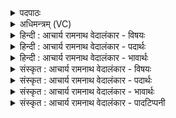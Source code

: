 <details><summary>पदपाठः</summary>

उ꣣स्रा꣢। उ꣣। स्रा꣢। वे꣣द। व꣡सू꣢꣯नाम्। म꣡र्त꣢꣯स्य। दे꣣वी꣢। अ꣡व꣢꣯सः। त꣡र꣢꣯त्। सः। म꣣न्दी꣢। धा꣣वति। १०५८।
</details>

<details><summary>अधिमन्त्रम् (VC)</summary>

- पवमानः सोमः
- अवत्सारः काश्यपः
- गायत्री
- षड्जः
</details>

<details><summary>हिन्दी : आचार्य रामनाथ वेदालंकार - विषयः</summary>

अगले मन्त्र में यह कहा गया है कि ब्रह्मानन्द-रस की धारा क्या करती है।
</details>

<details><summary>हिन्दी : आचार्य रामनाथ वेदालंकार - पदार्थः</summary>

पदार्थान्वयभाषाः -  (देवी) सत्य,न्याय,दया आदि दिव्य गुणों से युक्त, (उस्रा) ब्रह्मानन्द-रूप सोमरस की परमेश्वररूप स्रोत से निकलती हुई धारा (मर्तस्य) मरणधर्मा मानव के (वसूनाम्) ऐश्वर्यों को (अवसः च) और रक्षा को (वेद) देना जानती है। उस धारा से (सः मन्दी) वह स्तोता (धावति) अपने अन्तरात्मा को धो लेता है और (तरत्) जन्म-मरण के बन्धन से तथा दुःखसमूह से तर जाता है ॥२॥
</details>

<details><summary>हिन्दी : आचार्य रामनाथ वेदालंकार - भावार्थः</summary>

भावार्थभाषाः -  ब्रह्मानन्द-रस की धारा से लोग आध्यात्मिक ऐश्वर्य तथा संकटों से रक्षा पाकर सांसारिक दुःख-सागर को तर जाते हैं ॥२॥
</details>

<details><summary>संस्कृत : आचार्य रामनाथ वेदालंकार - विषयः</summary>

अथ ब्रह्मानन्दरसधारा किं करोतीत्याह।
</details>

<details><summary>संस्कृत : आचार्य रामनाथ वेदालंकार - पदार्थः</summary>

पदार्थान्वयभाषाः -  (देवी) सत्यन्यायदयादिदिव्यगुणयुक्ता (उस्रा) ब्रह्मानन्दरूपस्य सोमरसस्य उत्स्राविणी धारा (मर्तस्य) मरणधर्मणो मानवस्य (वसूनाम्) ऐश्वर्याणाम् (अवसः) रक्षणस्य च।[वसूनि अवांसि च इति प्राप्ते द्वितीयार्थे षष्ठी।] (वेद) दातुं जानाति। तया धारया (सः मन्दी) असौ स्तोता (धावति) स्वान्तरात्मानं शोधयति, (तरत्)तरति च जन्ममरणबन्धनं दुःखसमूहं च ॥२॥
</details>

<details><summary>संस्कृत : आचार्य रामनाथ वेदालंकार - भावार्थः</summary>

भावार्थभाषाः -  ब्रह्मानन्दरसधारया जना आध्यात्मिकमैश्वर्यं संकटेभ्यो रक्षां च प्राप्य सांसारिकं दुःखार्णवं तरन्ति ॥२॥
</details>

<details><summary>संस्कृत : आचार्य रामनाथ वेदालंकार - पादटिप्पनी</summary>

टिप्पणी:   १. ऋ० ९।५८।२।
</details>